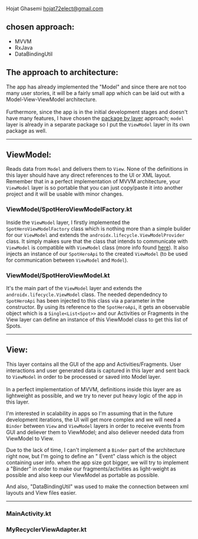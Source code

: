 Hojat Ghasemi
hojat72elect@gmail.com

## chosen approach: 
* MVVM
* RxJava
* DataBindingUtil


## The approach to architecture:

The app has already implemented the "Model" and since there are not too many user stories, it will be a fairly small app
which can be laid out with a Model-View-ViewModel architecture.<br/><br/>Furthermore, since the app is in the initial development stages and doesn't have many features, I have chosen the <a href="https://proandroiddev.com/package-by-type-by-layer-by-feature-vs-package-by-layered-feature-e59921a4dffa">package by layer</a> approach; `model` layer is already in a separate package so I put the `ViewModel` layer in its own package as well.

--------------------------------------------

## ViewModel:

Reads data from `Model` and delivers them to `View`. None of the definitions in this layer should have any direct references to the UI or XML layout. Remember that in a perfect implementation of MVVM architecture, your `ViewModel` layer is so portable that you can just copy/paste it into another project and it will be usable with minor changes.

###  ViewModel/SpotHeroViewModelFactory.kt

Inside the `ViewModel` layer, I firstly implemented the `SpotHeroViewModelFactory` class which is nothing more than a simple builder for our `ViewModel` and extends the `androidx.lifecycle.ViewModelProvider` class. It simply makes sure that the class that intends to communicate with `ViewModel` is compatible with `ViewModel` class (more info found <a href="https://developer.android.com/reference/java/lang/Class#isAssignableFrom(java.lang.Class%3C?%3E)">here</a>). It also injects an instance of our `SpotHeroApi` to the created `ViewModel` (to be used for communication between `ViewModel` and `Model`).

###  ViewModel/SpotHeroViewModel.kt

It's the main part of the `ViewModel` layer and extends the `androidx.lifecycle.ViewModel` class. The needed dependedncy to `SpotHeroApi` has been injected to this class via a parameter in the constructor. By using its reference to the `SpotHeroApi`, it gets an observable object which is a `Single<List<Spot>>` and our Activities or Fragments in the View layer can define an instance of this ViewModel class to get this list of Spots.


--------------------------------------------
## View:

This layer contains all the GUI of the app and Activities/Fragments. User interactions and user generated data is captured in this layer and sent back to `ViewModel` in order to be processed or saved into Model layer. <br/><br/> In a perfect implementation of MVVM, definitions inside this layer are as lightweight as possible, and we try to never put heavy logic of the app in this layer. 

I'm interested in scalability in apps so I'm assuming that in the future development iterations, the UI will get more
complex and we will need a `Binder` between `View` and `ViewModel` layers in order to receive events from GUI and deliever them to
ViewModel; and also deliever needed data from ViewModel to View.

Due to the lack of time, I can't implement a `Binder` part of the architecture right now, but I'm going to define an "
Event"
class which is the object containing user info. when the app size got bigger, we will try to implement a "Binder" in
order to make our fragments/activities as light-weight as possible and also keep our ViewModel as portable as possible.

And also, "DataBindingUtil" was used to make the connection between xml layouts and View files easier.



--------------------------------------------

###  MainActivity.kt


###  MyRecyclerViewAdapter.kt


